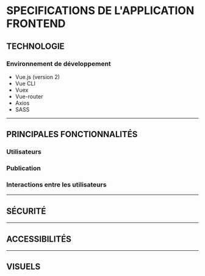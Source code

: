# SPECIFICATIONS DE L'APPLICATION FRONTEND #

## TECHNOLOGIE ##

### Environnement de développement ###

- Vue.js (version 2)
- Vue CLI
- Vuex
- Vue-router
- Axios
- SASS

***

## PRINCIPALES FONCTIONNALITÉS ##

### Utilisateurs ###

### Publication ###

### Interactions entre les utilisateurs ###

***

## SÉCURITÉ ##

***

## ACCESSIBILITÉS ##

***

## VISUELS ##


